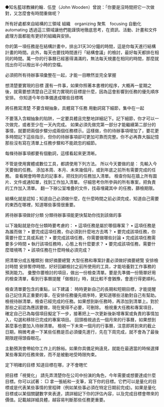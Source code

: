 ●知名籃球教練約翰．伍登（John Wooden）曾說：「你要是沒時間把它一次做對，又怎麼會有時間重做呢？

所有好處都來自結構的三領域 組織　organizing 聚焦　focusing 自動化　automating 透過這三領域讓他們能謹慎地徹底思考，在資訊、活動、計畫和文件處理方面都能有更好的組織與安排。

你的第一項任務是在結構計畫中，排出31天30分鐘的時間，這是你每天進行結構計畫的時間。此外，每天也要找時間進行「結構會議」的檢討，最好每天都排在相同的時間。萬一你的行事曆已經塞得滿滿的，無法每天規畫在相同的時間，那麼就找出你可以撥出半小時的空檔。

必須把所有待辦事項彙整在一起，才能一目瞭然並完全掌握

想清楚要實現的目標 還有一件事，如果你照著本書裡的程序，大概再一星期之後，就需要想清楚自己正努力實現的目標是什麼，因為這會影響到任務的優先順序安排。 你知道今年你準備達成哪些目標嗎

將任務寫清楚 不要含糊抽象，具體寫下任務
用動詞寫下細節，集中在一起

不要落入含糊抽象的陷阱，一定要具體且完整地詳細記下。記下細節，你才可以一次做完，或者至少在一天內完成。 如果必須先做完第一部分才能繼續第二部分的事情，就要把兩個步驟分成兩個任務標示。這樣做，你的待辦事項增加了，要花更多時間記下這些指示，但你的待辦事項卻可更加可靠而完整。你不必再靠大腦記憶那些沒有寫在清單上任務步驟和不能疏忽的細節。

每條待辦事項都要有個動詞，這樣看起來更清晰。

不管是使用實體或數位工具，都請使用下列方法。 所以今天要做的是：
先輸入今天要做的任務。
添加本周、本月、未來幾個月，或到年底之前所有需要完成的任務。
查看開會時帶去的記事本，把找到的任務加入清單。
檢查你貼在牆上所有圖片、文件或通知單，找到工作加入清單。
仔細思考你所參與的所有專案，把負責的工作加入清單。
翻一下辦公室堆疊的文件，找尋埋藏其中 的任務，篩檢期限。

結構化就是認知；知道自己必須做什麼，在什麼時間之前必須完成，知道自己需要的東西在哪裡，知道哪些事情很重要。

將待辦事項做好分類 分類待辦事項能更快幫助你找到該做的事

以下幾點就是你在分類時要考慮的： • 這項任務是屬於哪個專案？
• 這項任務是為誰而做？
• 要完成這項任務，你必須到什麼地方去嗎？
• 要完成該項任務，你需要什麼工具或系統？
• 要完成該項任務，你需要做哪些討論
• 完成該項任務需要多少時間
• 執行該項任務時，心態上有什麼要求？
• 要完成該項任務，需要什麼環境嗎？
• 該項任務在什麼時候必須完成？

把清單分成五種類別
做好摘要總覽 大型任務和專案計畫必須做好摘要總覽
安排檢討時間 安排暫停時間，好好回顧檢討之前所使用的工具，才能培養對工作事務的預測能力。
彙整你要檢討的項目，做出一份檢查清單。要是先準備一份簡單好用的檢查清單，看到行事曆提醒「做檢討」時，就比較不會猶豫，會進行得更順利。

檢查清單要包含的重點，以下建議： 
時時更新自己的長期和短期目標，才能提醒自己記住真正重要的事，在安排任務優先順序時，更知道哪些活動對自己有幫助。
檢視待辦清單，檢查已經完成的任務。如果想到新任務時，再添加到清單上。對於那些之前認為應該要做，現在覺得不必要，可刪除。
檢視重大任務和專案項目，確定自己已為每個項目擬定下一步，接著把上一次更新後新增專案或負責的事情加入，勾選和移除已完成的專案項目。
回頭檢視過去一個月來的行事曆，如果想到甚麼事也要加入待辦清單。
檢視一下未來一個月的行事曆，注意即將到來的截止日期，稍微考慮一下某些任務是否必須優先進行，先在下周完成，就不會為了最後期限趕得頭昏眼花。

主動預測會帶給你工作上的餘裕。如果你具備足夠遠見，就能在最適當的時候選擇某些專案的任務來做，而不是被動地受時限拘束。

定下明確的目標 知道目標在哪，才不會瞎忙

把目標「視覺化」 請先弄清楚你在公司中扮演的角色，今年需要或想要達成什麼目標。你可以試著： □ 拿一張紙和一支筆，寫下你的目標。它們可以是量化的目標或是代表某些事情的里程碑（例如某些事必須在特定日期前完成)。如果是量化目標或以某個關鍵數字來表達，請詳細記下你的評估內容，以及完成目標會帶來的價值。記載越詳細具體，越容易判斷那些任務更重要。

